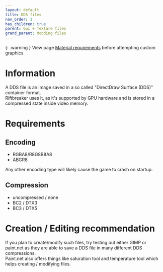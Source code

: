 ```yaml
---
layout: default
title: DDS files 
nav_order: 1
has_children: true
parent: Gui + Texture files
grand_parent: Modding files
---
```


{: .warning }
View page [Material requirements](../material-requirements) before attempting custom graphics

# Information

A DDS file is an image saved in a so called "DirectDraw Surface (DDS)" container format.  
Riftbreaker uses it, as it's supported by GPU hardware and is stored in a compressed state inside video memory.  

# Requirements
## Encoding

- RGBA8/R8G8B8A8
- ABGR8  

Any other encoding type will likely cause the game to crash on startup.  

## Compression

- uncompressed / none
- BC2 / DTX3
- BC3 / DTX5  
  
# Creation / Editing recommendation
  
If you plan to create/modify such files, try testing out either GIMP or paint.net as they are able to save a DDS file in many different DDS compressions.  
Paint.net also offers things like saturation tool and temperature tool which helps creating / modifying files.